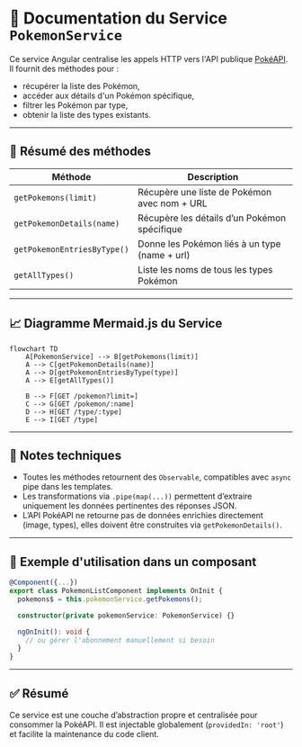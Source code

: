 # 📘 Documentation du Service `PokemonService`

Ce service Angular centralise les appels HTTP vers l'API publique [PokéAPI](https://pokeapi.co). Il fournit des méthodes pour :

* récupérer la liste des Pokémon,
* accéder aux détails d'un Pokémon spécifique,
* filtrer les Pokémon par type,
* obtenir la liste des types existants.

---

## 🔧 Résumé des méthodes

| Méthode                     | Description                                   |
| --------------------------- | --------------------------------------------- |
| `getPokemons(limit)`        | Récupère une liste de Pokémon avec nom + URL  |
| `getPokemonDetails(name)`   | Récupère les détails d’un Pokémon spécifique  |
| `getPokemonEntriesByType()` | Donne les Pokémon liés à un type (name + url) |
| `getAllTypes()`             | Liste les noms de tous les types Pokémon      |

---

## 📈 Diagramme Mermaid.js du Service

```mermaid
flowchart TD
    A[PokemonService] --> B[getPokemons(limit)]
    A --> C[getPokemonDetails(name)]
    A --> D[getPokemonEntriesByType(type)]
    A --> E[getAllTypes()]

    B --> F[GET /pokemon?limit=]
    C --> G[GET /pokemon/:name]
    D --> H[GET /type/:type]
    E --> I[GET /type]
```

---

## 🧪 Notes techniques

* Toutes les méthodes retournent des `Observable`, compatibles avec `async` pipe dans les templates.
* Les transformations via `.pipe(map(...))` permettent d’extraire uniquement les données pertinentes des réponses JSON.
* L’API PokéAPI ne retourne pas de données enrichies directement (image, types), elles doivent être construites via `getPokemonDetails()`.

---

## 🧠 Exemple d'utilisation dans un composant

```ts
@Component({...})
export class PokemonListComponent implements OnInit {
  pokemons$ = this.pokemonService.getPokemons();

  constructor(private pokemonService: PokemonService) {}

  ngOnInit(): void {
    // ou gérer l'abonnement manuellement si besoin
  }
}
```

---

## ✅ Résumé

Ce service est une couche d’abstraction propre et centralisée pour consommer la PokéAPI. Il est injectable globalement (`providedIn: 'root'`) et facilite la maintenance du code client.

